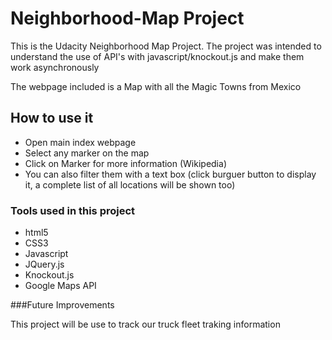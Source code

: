 # Neighborhood-Map Project

This is the Udacity Neighborhood Map Project. The project was intended to understand the use of API's with javascript/knockout.js and make them work asynchronously

The webpage included is a Map with all the Magic Towns from Mexico

## How to use it

- Open main index webpage
- Select any marker on the map
- Click on Marker for more information (Wikipedia)
- You can also filter them with a text box (click burguer button to display it, a complete list of all locations will be shown too)

### Tools used in this project

- html5
- CSS3
- Javascript
- JQuery.js
- Knockout.js
- Google Maps API

###Future Improvements

This project will be use to track our truck fleet traking information
